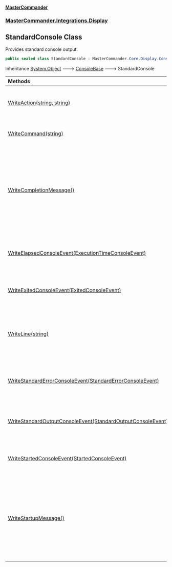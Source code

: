 #### [MasterCommander](MasterCommander.md 'MasterCommander')
### [MasterCommander.Integrations.Display](MasterCommander.Integrations.Display.md 'MasterCommander.Integrations.Display')

## StandardConsole Class

Provides standard console output.

```csharp
public sealed class StandardConsole : MasterCommander.Core.Display.ConsoleBase
```

Inheritance [System.Object](https://docs.microsoft.com/en-us/dotnet/api/System.Object 'System.Object') &#129106; [ConsoleBase](ConsoleBase.md 'MasterCommander.Core.Display.ConsoleBase') &#129106; StandardConsole

| Methods | |
| :--- | :--- |
| [WriteAction(string, string)](StandardConsole.WriteAction(string,string).md 'MasterCommander.Integrations.Display.StandardConsole.WriteAction(string, string)') | Writes an action message to the console. |
| [WriteCommand(string)](StandardConsole.WriteCommand(string).md 'MasterCommander.Integrations.Display.StandardConsole.WriteCommand(string)') | Writes a command text to the console. |
| [WriteCompletionMessage()](StandardConsole.WriteCompletionMessage().md 'MasterCommander.Integrations.Display.StandardConsole.WriteCompletionMessage()') | Writes a completion message to the console. This is intended for final console output upon application completion. |
| [WriteElapsedConsoleEvent(ExecutionTimeConsoleEvent)](StandardConsole.WriteElapsedConsoleEvent(ExecutionTimeConsoleEvent).md 'MasterCommander.Integrations.Display.StandardConsole.WriteElapsedConsoleEvent(MasterCommander.Core.ConsoleEvents.ExecutionTimeConsoleEvent)') | Writes an execution time console event to the output. |
| [WriteExitedConsoleEvent(ExitedConsoleEvent)](StandardConsole.WriteExitedConsoleEvent(ExitedConsoleEvent).md 'MasterCommander.Integrations.Display.StandardConsole.WriteExitedConsoleEvent(MasterCommander.Core.ConsoleEvents.ExitedConsoleEvent)') | Writes an exited console event to the output. |
| [WriteLine(string)](StandardConsole.WriteLine(string).md 'MasterCommander.Integrations.Display.StandardConsole.WriteLine(string)') | Writes a line to the console. If the message is null, writes an empty line. |
| [WriteStandardErrorConsoleEvent(StandardErrorConsoleEvent)](StandardConsole.WriteStandardErrorConsoleEvent(StandardErrorConsoleEvent).md 'MasterCommander.Integrations.Display.StandardConsole.WriteStandardErrorConsoleEvent(MasterCommander.Core.ConsoleEvents.StandardErrorConsoleEvent)') | Writes a standard error console event to the output. |
| [WriteStandardOutputConsoleEvent(StandardOutputConsoleEvent)](StandardConsole.WriteStandardOutputConsoleEvent(StandardOutputConsoleEvent).md 'MasterCommander.Integrations.Display.StandardConsole.WriteStandardOutputConsoleEvent(MasterCommander.Core.ConsoleEvents.StandardOutputConsoleEvent)') | Writes a standard output console event to the output. |
| [WriteStartedConsoleEvent(StartedConsoleEvent)](StandardConsole.WriteStartedConsoleEvent(StartedConsoleEvent).md 'MasterCommander.Integrations.Display.StandardConsole.WriteStartedConsoleEvent(MasterCommander.Core.ConsoleEvents.StartedConsoleEvent)') | Writes a started console event to the output. |
| [WriteStartupMessage()](StandardConsole.WriteStartupMessage().md 'MasterCommander.Integrations.Display.StandardConsole.WriteStartupMessage()') | Writes a startup message to the console. This is intended for initial console output upon application start. |

